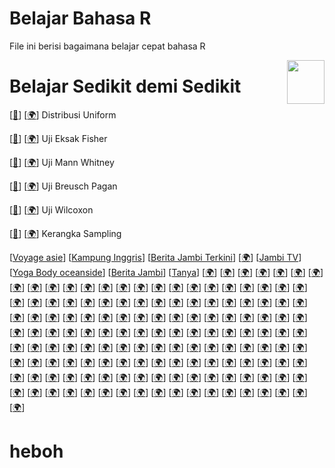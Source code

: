 # Belajar Bahasa R

File ini berisi bagaimana belajar cepat bahasa R

<div>
  <img src="https://statsidea.com/id/wp-content/uploads/sites/2/2023/04/uji-wilcoxon-test.png" data-canonical-src="https://statsidea.com/id/wp-content/uploads/sites/2/2023/04/uji-wilcoxon-test.png" width="60" height="70" align="right"/>
</div>

# Belajar Sedikit demi Sedikit

[[📂](distribusiUniform.r)]
[[🌍](https://statsidea.com/id/pengantar-distribusi-uniform/)]
Distribusi Uniform

[[📂](uji-fisher.r)]
[[🌍](https://statsidea.com/id/uji-eksak-fisher/)]
Uji Eksak Fisher

[[📂](uji-mann-whitney.r)]
[[🌍](https://statsidea.com/id/uji-mann-whitney/)]
Uji Mann Whitney

[[📂](BreuschPagan.r)]
[[🌍](https://statsidea.com/id/uji-breusch-pagan-definisi-contoh/)]
Uji Breusch Pagan

[[📂](wilcox.r)]
[[🌍](https://statsidea.com/id/uji-wilcoxon/)]
Uji Wilcoxon

[[📂](kerangkaSampling.r)]
[[🌍](https://statsidea.com/id/apa-itu-kerangka-sampling/)]
Kerangka Sampling

[[Voyage asie](https://voyageasia.fr)]
[[Kampung Inggris](https://kampungingris.com)]
[[Berita Jambi Terkini](https://sr28jambinews.com)]
[[🌍](https://wwwrxsale.com)]
[[Jambi TV](https://jambi28.tv)]
[[Yoga Body oceanside](https://theyogabodyoceanside.com/)]
[[Berita Jambi](https://pikirz.com)]
[[Tanya](https://tanyain.my.id)]
[[🌍](https://statsidea.com/id/algoritma-data-science-untuk-klasifikasi/)]
[[🌍](https://statsidea.com/id/alur-kerja-pengolahan-data-statistik/)]
[[🌍](https://statsidea.com/id/analisis-big-data-4-teknik-utama/)]
[[🌍](https://statsidea.com/id/analisis-data-3-langkah-penting/)]
[[🌍](https://statsidea.com/id/analisis-data-cepat-dengan-excel/)]
[[🌍](https://statsidea.com/id/analisis-data-dengan-microsoft-excel/)]
[[🌍](https://statsidea.com/id/analisis-data-dengan-rumus-excel/)]
[[🌍](https://statsidea.com/id/analisis-data-dengan-statistik-multivariat/)]
[[🌍](https://statsidea.com/id/analisis-data-deskriptif-kualitatif-gambaran-mendalam/)]
[[🌍](https://statsidea.com/id/analisis-data-kelebihan-dan-kekurangannya/)]
[[🌍](https://statsidea.com/id/analisis-data-kualitatif-karakteristik-dan-kelebihan/)]
[[🌍](https://statsidea.com/id/analisis-data-kuantitatif-dalam-penelitian/)]
[[🌍](https://statsidea.com/id/analisis-data-kuantitatif-kelebihan-dan-kekurangan/)]
[[🌍](https://statsidea.com/id/analisis-data-mengukur-korelasi-antara-dua-variabel/)]
[[🌍](https://statsidea.com/id/analisis-data-paired-t-test-essentials/)]
[[🌍](https://statsidea.com/id/analisis-data-pengertian-jenis-dan-prosedur/)]
[[🌍](https://statsidea.com/id/analisis-data-statistik-dengan-diagram-pareto/)]
[[🌍](https://statsidea.com/id/analisis-data-teks-dengan-nlp/)]
[[🌍](https://statsidea.com/id/analisis-data-uji-hipotesis/)]
[[🌍](https://statsidea.com/id/analisis-faktor-dalam-pengolahan-data/)]
[[🌍](https://statsidea.com/id/analisis-fenomenologi-dengan-teknik-deskriptif/)]
[[🌍](https://statsidea.com/id/analisis-hermeneutik-dalam-pengolahan-data/)]
[[🌍](https://statsidea.com/id/analisis-konten-dalam-penelitian-kualitatif/)]
[[🌍](https://statsidea.com/id/analisis-korelasi-pengertian-tujuan-dan-cara/)]
[[🌍](https://statsidea.com/id/analisis-kuantitatif-kenali-korelasi-data/)]
[[🌍](https://statsidea.com/id/analisis-media-dalam-data-sekunder/)]
[[🌍](https://statsidea.com/id/analisis-statistik-ukuran-penyebaran-data/)]
[[🌍](https://statsidea.com/id/analisis-time-series-jenis-data-statistik/)]
[[🌍](https://statsidea.com/id/apa-itu-big-data/)]
[[🌍](https://statsidea.com/id/apa-itu-data-diskrit-dan-kontinu-dan-penjelasannya/)]
[[🌍](https://statsidea.com/id/apa-itu-kerangka-sampling/)]
[[🌍](https://statsidea.com/id/apa-itu-metode-sampling-dan-jenisnya-pada-penelitian/)]
[[🌍](https://statsidea.com/id/apa-itu-missing-values/)]
[[🌍](https://statsidea.com/id/aplikasi-goodness-of-fit-pada-structura/)]
[[🌍](https://statsidea.com/id/aplikasi-statistik-untuk-analisis-data/)]
[[🌍](https://statsidea.com/id/asumsi-klasik-dalam-regresi-data/)]
[[🌍](https://statsidea.com/id/aturan-penulisan-pseudocode-di-python/)]
[[🌍](https://statsidea.com/id/banda-aceh-gateway-to-acehs-cultural-heritage/)]
[[🌍](https://statsidea.com/id/belajar-4-fungsi-if-excel/)]
[[🌍](https://statsidea.com/id/belajar-4-jenis-analisis-data/)]
[[🌍](https://statsidea.com/id/belajar-algoritma-apriori-untuk-pemula/)]
[[🌍](https://statsidea.com/id/belajar-array-numpy-dengan-python/)]
[[🌍](https://statsidea.com/id/belajar-aturan-penulisan-python-dasar/)]
[[🌍](https://statsidea.com/id/belajar-dasar-dasar-sql-tanpa-gelar/)]
[[🌍](https://statsidea.com/id/belajar-dasar-numpy-array-dengan-python/)]
[[🌍](https://statsidea.com/id/belajar-dasar-sql-di-sistem-operasi/)]
[[🌍](https://statsidea.com/id/belajar-data-analyst-course-sekarang/)]
[[🌍](https://statsidea.com/id/belajar-data-science-dengan-dataset-gratis/)]
[[🌍](https://statsidea.com/id/belajar-data-science-di-dqlab/)]
[[🌍](https://statsidea.com/id/belajar-data-science-fundamentals-gratis/)]
[[🌍](https://statsidea.com/id/belajar-data-statistik-dan-pengolahan/)]
[[🌍](https://statsidea.com/id/belajar-excel-cara-membuat-dan-mengoptimalkan/)]
[[🌍](https://statsidea.com/id/belajar-excel-dengan-cepat/)]
[[🌍](https://statsidea.com/id/belajar-excel-freeze-panes-dalam-5-menit/)]
[[🌍](https://statsidea.com/id/belajar-excel-fungsi-rand-dalam-5-menit/)]
[[🌍](https://statsidea.com/id/belajar-excel-if-ganda-studi-kasus/)]
[[🌍](https://statsidea.com/id/belajar-fungsi-rumus-if-excel/)]
[[🌍](https://statsidea.com/id/belajar-grafik-excel-untuk-pemula/)]
[[🌍](https://statsidea.com/id/belajar-if-else-dan-switch-case-python/)]
[[🌍](https://statsidea.com/id/belajar-implementasi-vlookup-excel-untuk-pemula/)]
[[🌍](https://statsidea.com/id/belajar-jenis-machine-learning-sekarang/)]
[[🌍](https://statsidea.com/id/belajar-looping-python-dengan-mudah/)]
[[🌍](https://statsidea.com/id/belajar-macro-vba-excel/)]
[[🌍](https://statsidea.com/id/belajar-membuat-box-plot-excel/)]
[[🌍](https://statsidea.com/id/belajar-menggunakan-google-colab-untuk-python/)]
[[🌍](https://statsidea.com/id/belajar-menggunakan-rumus-if-excel/)]
[[🌍](https://statsidea.com/id/belajar-mysql-dengan-dcl-commands/)]
[[🌍](https://statsidea.com/id/belajar-naive-bayes-algorithm-secara-mendalam/)]
[[🌍](https://statsidea.com/id/belajar-npv-dan-payback-period/)]
[[🌍](https://statsidea.com/id/belajar-operasi-string-python-dengan-contoh/)]
[[🌍](https://statsidea.com/id/belajar-pemrograman-gui-dengan-chatgpt/)]
[[🌍](https://statsidea.com/id/belajar-penggunaan-else-if-dalam-python/)]
[[🌍](https://statsidea.com/id/belajar-penulisan-sinta-gratis/)]
[[🌍](https://statsidea.com/id/belajar-percabangan-menggunakan-else-if/)]
[[🌍](https://statsidea.com/id/belajar-python-2022-percabangan-else-if/)]
[[🌍](https://statsidea.com/id/belajar-python-array-list-mastery/)]
[[🌍](https://statsidea.com/id/belajar-python-cara-menampilkan-output/)]
[[🌍](https://statsidea.com/id/belajar-python-dasar-dengan-tutorial/)]
[[🌍](https://statsidea.com/id/belajar-python-dengan-mudah/)]
[[🌍](https://statsidea.com/id/belajar-python-variabel-dan-tipe-data/)]
[[🌍](https://statsidea.com/id/belajar-regresi-linear-dengan-r/)]
[[🌍](https://statsidea.com/id/belajar-rumus-dasar-deviasi-excel/)]
[[🌍](https://statsidea.com/id/belajar-rumus-excel-dasar-dari-awal/)]
[[🌍](https://statsidea.com/id/belajar-rumus-excel-dasar-efektif/)]
[[🌍](https://statsidea.com/id/belajar-rumus-excel-rand-dengan-chatgpt/)]
[[🌍](https://statsidea.com/id/belajar-rumus-if-di-excel/)]
[[🌍](https://statsidea.com/id/belajar-rumus-if-excel-lengkap/)]
[[🌍](https://statsidea.com/id/belajar-rumus-if-excel-mudah/)]
[[🌍](https://statsidea.com/id/belajar-rumus-index-excel-sekarang/)]
[[🌍](https://statsidea.com/id/belajar-rumus-pv-dan-fv/)]
[[🌍](https://statsidea.com/id/belajar-rumus-vlookup-excel-pemula/)]
[[🌍](https://statsidea.com/id/belajar-sistem-operasi-sql-5-perintah-dasar/)]
[[🌍](https://statsidea.com/id/belajar-spss-dasar-dasar-statistik/)]
[[🌍](https://statsidea.com/id/belajar-sql-cross-join-table/)]
[[🌍](https://statsidea.com/id/belajar-sql-group-by-dengan-mudah/)]
[[🌍](https://statsidea.com/id/belajar-sql-melalui-3-query/)]
[[🌍](https://statsidea.com/id/belajar-statistik-dengan-data-ordinal/)]
[[🌍](https://statsidea.com/id/belajar-teknik-pengolahan-data-science/)]
[[🌍](https://statsidea.com/id/belajar-teknik-pengolahan-data-sekarang/)]
[[🌍](https://statsidea.com/id/belajar-teknik-pengolahan-data-terbaru/)]
[[🌍](https://statsidea.com/id/belajar-tentang-data-sekunder/)]
[[🌍](https://statsidea.com/id/belajar-visualisasi-data-dengan-matplotlib/)]
[[🌍](https://statsidea.com/id/beragam-algoritma-data-science-prediksi/)]
[[🌍](https://statsidea.com/id/bercerita-dengan-sparklines-visualisasi-data/)]
[[🌍](https://statsidea.com/id/bootcamp-for-beginner-in-machine-learning-and-ai/)]
[[🌍](https://statsidea.com/id/bootcamp-python-siap-karir-2023/)]
[[🌍](https://statsidea.com/id/bootcamp-python-untuk-persiapan-karir/)]
[[🌍](https://statsidea.com/id/bootcamp-transformasi-karir-dalam-waktu-singkat/)]
[[🌍](https://statsidea.com/id/bukit-tinggi/)]
[[🌍](https://statsidea.com/id/buku-wajib-data-scientist-untukmu/)]
[[🌍](https://statsidea.com/id/bundle-data-scientist-bootcamp-package/)]
[[🌍](https://statsidea.com/id/calcul-variation-en-pourcentage/)]
[[🌍](https://statsidea.com/id/cara-efektif-menggunakan-chat-gpt/)]
[[🌍](https://statsidea.com/id/cara-eksekusi-kode-vba-di-excel/)]
[[🌍](https://statsidea.com/id/cara-install-dbeaver-di-windows/)]
[[🌍](https://statsidea.com/id/cara-install-pentaho-tools-data-science-powerfull/)]
[[🌍](https://statsidea.com/id/cara-install-python-dan-mengatur-path/)]
[[🌍](https://statsidea.com/id/cara-install-python-tanpa-download/)]
[[🌍](https://statsidea.com/id/cara-install-xampp-dan-mysql/)]
[[🌍](https://statsidea.com/id/cara-join-tabel-sql-terbaik/)]
[[🌍](https://statsidea.com/id/cara-melakukan-anova-dua-arah-dengan-interaksi/)]
[[🌍](https://statsidea.com/id/cara-melindungi-data-dari-sql-injection/)]
[[🌍](https://statsidea.com/id/cara-membuat-bar-chart-excel/)]
[[🌍](https://statsidea.com/id/cara-membuat-combo-chart-excel/)]
[[🌍](https://statsidea.com/id/cara-membuat-grafik-dan-dropdown/)]
[[🌍](https://statsidea.com/id/cara-membuat-grafik-dinamis-di-excel/)]
[[🌍](https://statsidea.com/id/cara-membuat-grafik-excel-terbaru/)]
[[🌍](https://statsidea.com/id/cara-membuat-grafik-simpel-dengan-excel/)]
[[🌍](https://statsidea.com/id/cara-membuat-spider-chart-excel/)]
[[🌍](https://statsidea.com/id/cara-membuat-tabel-di-excel/)]
[[🌍](https://statsidea.com/id/cara-mencocokkan-data-di-excel/)]
[[🌍](https://statsidea.com/id/cara-mengatasi-excel-tidak-bisa-di-edit/)]
[[🌍](https://statsidea.com/id/cara-menggunakan-dan-perbedaanannya-dikenal/)]
[[🌍](https://statsidea.com/id/cara-menggunakan-fungsi-print-python/)]
[[🌍](https://statsidea.com/id/cara-menghitung-deviasi-excel-sederhana/)]
[[🌍](https://statsidea.com/id/cara-menghitung-npv-di-excel/)]
[[🌍](https://statsidea.com/id/cara-menghitung-total-data-excel/)]
[[🌍](https://statsidea.com/id/cara-menjadi-data-analyst-mandiri/)]
[[🌍](https://statsidea.com/id/cara-mudah-convert-excel-ke-pdf/)]
[[🌍](https://statsidea.com/id/cara-penggunaan-sql-outer-join/)]
[[🌍](https://statsidea.com/id/cara-pengolahan-data-kuantitatif-terbaik/)]
[[🌍](https://statsidea.com/id/cara-praktis-membuat-tabel-di-excel/)]
[[🌍](https://statsidea.com/id/cara-praktis-membuka-excel-bermasalah/)]
[[🌍](https://statsidea.com/id/cara-praktis-menggunakan-rumus-pengurangan/)]


# heboh
